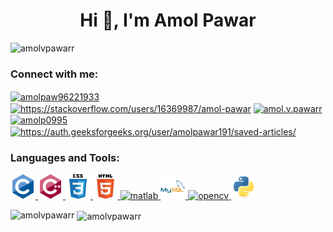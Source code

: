 <h1 align="center">Hi 👋, I'm Amol Pawar</h1>
<p align="left"> <img src="https://komarev.com/ghpvc/?username=amolvpawarr&label=Profile%20views&color=0e75b6&style=flat" alt="amolvpawarr" /> </p>

<h3 align="left">Connect with me:</h3>
<p align="left">
<a href="https://twitter.com/amolpaw96221933" target="blank"><img align="center" src="https://raw.githubusercontent.com/rahuldkjain/github-profile-readme-generator/master/src/images/icons/Social/twitter.svg" alt="amolpaw96221933" height="30" width="40" /></a>
<a href="https://stackoverflow.com/users/https://stackoverflow.com/users/16369987/amol-pawar" target="blank"><img align="center" src="https://raw.githubusercontent.com/rahuldkjain/github-profile-readme-generator/master/src/images/icons/Social/stack-overflow.svg" alt="https://stackoverflow.com/users/16369987/amol-pawar" height="30" width="40" /></a>
<a href="https://instagram.com/amol.v.pawarr" target="blank"><img align="center" src="https://raw.githubusercontent.com/rahuldkjain/github-profile-readme-generator/master/src/images/icons/Social/instagram.svg" alt="amol.v.pawarr" height="30" width="40" /></a>
<a href="https://www.hackerrank.com/amolp0995" target="blank"><img align="center" src="https://raw.githubusercontent.com/rahuldkjain/github-profile-readme-generator/master/src/images/icons/Social/hackerrank.svg" alt="amolp0995" height="30" width="40" /></a>
<a href="https://auth.geeksforgeeks.org/user/https://auth.geeksforgeeks.org/user/amolpawar191/saved-articles/" target="blank"><img align="center" src="https://raw.githubusercontent.com/rahuldkjain/github-profile-readme-generator/master/src/images/icons/Social/geeks-for-geeks.svg" alt="https://auth.geeksforgeeks.org/user/amolpawar191/saved-articles/" height="30" width="40" /></a>
</p>

<h3 align="left">Languages and Tools:</h3>
<p align="left"> <a href="https://www.cprogramming.com/" target="_blank"> <img src="https://raw.githubusercontent.com/devicons/devicon/master/icons/c/c-original.svg" alt="c" width="40" height="40"/> </a> <a href="https://www.w3schools.com/cpp/" target="_blank"> <img src="https://raw.githubusercontent.com/devicons/devicon/master/icons/cplusplus/cplusplus-original.svg" alt="cplusplus" width="40" height="40"/> </a> <a href="https://www.w3schools.com/css/" target="_blank"> <img src="https://raw.githubusercontent.com/devicons/devicon/master/icons/css3/css3-original-wordmark.svg" alt="css3" width="40" height="40"/> </a> <a href="https://www.w3.org/html/" target="_blank"> <img src="https://raw.githubusercontent.com/devicons/devicon/master/icons/html5/html5-original-wordmark.svg" alt="html5" width="40" height="40"/> </a> <a href="https://www.mathworks.com/" target="_blank"> <img src="https://upload.wikimedia.org/wikipedia/commons/2/21/Matlab_Logo.png" alt="matlab" width="40" height="40"/> </a> <a href="https://www.mysql.com/" target="_blank"> <img src="https://raw.githubusercontent.com/devicons/devicon/master/icons/mysql/mysql-original-wordmark.svg" alt="mysql" width="40" height="40"/> </a> <a href="https://opencv.org/" target="_blank"> <img src="https://www.vectorlogo.zone/logos/opencv/opencv-icon.svg" alt="opencv" width="40" height="40"/> </a> <a href="https://www.python.org" target="_blank"> <img src="https://raw.githubusercontent.com/devicons/devicon/master/icons/python/python-original.svg" alt="python" width="40" height="40"/> </a> </p>

<p><img align="left" src="https://github-readme-stats.vercel.app/api/top-langs?username=amolvpawarr&show_icons=true&locale=en&layout=compact" alt="amolvpawarr" /></p>

<p>&nbsp;<img align="center" src="https://github-readme-stats.vercel.app/api?username=amolvpawarr&show_icons=true&locale=en" alt="amolvpawarr" /></p>

